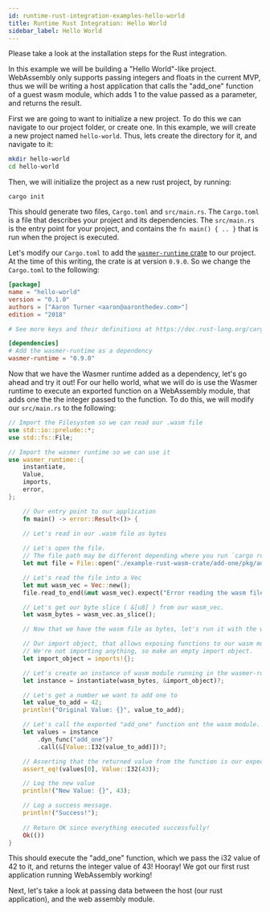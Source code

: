 ```yaml
---
id: runtime-rust-integration-examples-hello-world
title: Runtime Rust Integration: Hello World
sidebar_label: Hello World
---
```


Please take a look at the installation steps for the Rust integration.

In this example we will be building a "Hello World"-like project. WebAssembly only supports passing integers and floats in the current MVP, thus we will be writing a host application that calls the "add_one" function of a guest wasm module, which adds 1 to the value passed as a parameter, and returns the result.

First we are going to want to initialize a new project. To do this we can navigate to our project folder, or create one. In this example, we will create a new project named `hello-world`. Thus, lets create the directory for it, and navigate to it:

```bash
mkdir hello-world
cd hello-world
```

Then, we will initialize the project as a new rust project, by running:

`cargo init`

This should generate two files, `Cargo.toml` and `src/main.rs`. The `Cargo.toml` is a file that describes your project and its dependencies. The `src/main.rs` is the entry point for your project, and contains the `fn main() { .. }` that is run when the project is executed.

Let's modify our `Cargo.toml` to add the [`wasmer-runtime` crate](https://crates.io/crates/wasmer-runtime/0.1.4) to our project. At the time of this writing, the crate is at version `0.9.0`. So we change the `Cargo.toml` to the following:

```toml
[package]
name = "hello-world"
version = "0.1.0"
authors = ["Aaron Turner <aaron@aaronthedev.com>"]
edition = "2018"

# See more keys and their definitions at https://doc.rust-lang.org/cargo/reference/manifest.html

[dependencies]
# Add the wasmer-runtime as a dependency
wasmer-runtime = "0.9.0"
```

Now that we have the Wasmer runtime added as a dependency, let's go ahead and try it out! For our hello world, what we will do is use the Wasmer runtime to execute an exported function on a WebAssembly module, that adds one the the integer passed to the function. To do this, we will modify our `src/main.rs` to the following:

```rust
// Import the Filesystem so we can read our .wasm file
use std::io::prelude::*;
use std::fs::File;

// Import the wasmer runtime so we can use it
use wasmer_runtime::{
    instantiate,
    Value,
    imports,
    error,
};

    // Our entry point to our application
    fn main() -> error::Result<()> {
    
    // Let's read in our .wasm file as bytes

    // Let's open the file. 
    // The file path may be different depending where you run `cargo run`, and where you place the file.
    let mut file = File::open("./example-rust-wasm-crate/add-one/pkg/add_one_bg.wasm").expect("Incorrect file path to wasm module.");

    // Let's read the file into a Vec
    let mut wasm_vec = Vec::new();
    file.read_to_end(&mut wasm_vec).expect("Error reading the wasm file");

    // Let's get our byte slice ( &[u8] ) from our wasm_vec.
    let wasm_bytes = wasm_vec.as_slice();

    // Now that we have the wasm file as bytes, let's run it with the wasmer runtime

    // Our import object, that allows exposing functions to our wasm module.
    // We're not importing anything, so make an empty import object.
    let import_object = imports!{};

    // Let's create an instance of wasm module running in the wasmer-runtime
    let instance = instantiate(wasm_bytes, &import_object)?;

    // Let's get a number we want to add one to
    let value_to_add = 42;
    println!("Original Value: {}", value_to_add);

    // Let's call the exported "add_one" function ont the wasm module.
    let values = instance
        .dyn_func("add_one")?
        .call(&[Value::I32(value_to_add)])?;

    // Asserting that the returned value from the function is our expected value.
    assert_eq!(values[0], Value::I32(43));

    // Log the new value
    println!("New Value: {}", 43);

    // Log a success message.
    println!("Success!");
    
    // Return OK since everything executed successfully!
    Ok(())
}
```

This should execute the "add_one" function, which we pass the i32 value of 42 to it, and returns the integer value of 43! Hooray! We got our first rust application running WebAssembly working!

Next, let's take a look at passing data between the host (our rust application), and the web assembly module.
